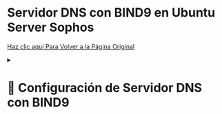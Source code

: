 # Servidor DNS con BIND9 en Ubuntu Server Sophos

<a href="https://github.com/ImDeathWis/Proyecto-pagina-emulacion./blob/main/README.md" target="_blank">Haz clic aquí Para Volver a la Página Original</a>

<details><summary><h1><strong>📄 Configuración de Servidor DNS con BIND9</strong></h1></summary>

<h2>⚠️ Nota Importante:</h2>
<ul>
  <li>El servidor <strong>DHCP del Sophos</strong> no está asignando direcciones IP estáticas, por lo que se recomienda configurarlas manualmente en cada dispositivo o usar una reserva de IP en el DHCP para los dispositivos que requieran una IP fija.</li>
  <li>El <strong>nombre de dominio</strong> configurado para la red local es <code>retrogold.local</code>.</li>
</ul>

<h2>🔍 Introducción</h2>
<p>Este documento describe la configuración y solución de problemas del servidor DNS en la máquina con IP <code>192.168.6.10</code>, utilizando BIND9 en un entorno de red con el dominio <code>retrogold.local</code>. BIND9 se utiliza para resolver tanto nombres de dominio directos como inversos en la red local.</p>

<h2>💻 Instalación de BIND9</h2>
<p>Para instalar BIND9 en la máquina, ejecute el siguiente comando en la terminal:</p>
<pre><code>sudo apt update && sudo apt install bind9 -y</code></pre>

<h2>⚙️ Configuración de Zonas DNS</h2>

<h3>3.1. 📝 Archivo de configuración principal <code>/etc/bind/named.conf.local</code></h3>
<p>Este archivo define las zonas directa e inversa para el servidor DNS. Añadir las siguientes líneas:</p>
<pre><code>sudo nano /etc/bind/named.conf.local</code></pre>
Contenido:
<pre><code>
zone "retrogold.local" {
    type master;
    file "/etc/bind/zonas/db.retrogold.local";
};

zone "6.168.192.in-addr.arpa" {
    type master;
    file "/etc/bind/zonas/db.6.168.192";
};
</code></pre>

<h3>3.2. 🗂️ Creación del directorio para las zonas y asignación de permisos</h3>
<pre><code>sudo mkdir -p /etc/bind/zonas</code></pre>
<pre><code>sudo chown -R bind:bind /etc/bind/zonas</code></pre>
<pre><code>sudo chmod -R 755 /etc/bind/zonas</code></pre>

<h3>3.3. 🗒️ Configuración de la Zona Directa <code>/etc/bind/zonas/db.retrogold.local</code></h3>
<pre><code>sudo nano /etc/bind/zonas/db.retrogold.local</code></pre>
Contenido:
<pre><code>
$TTL 604800
@   IN  SOA ns1.retrogold.local. admin.retrogold.local. (
    2024032201 ; Serial
    604800     ; Refresh
    86400      ; Retry
    2419200    ; Expire
    604800 )   ; Negative Cache TTL
;
@       IN  NS      ns1.retrogold.local.
ns1     IN  A       192.168.6.10
www     IN  A       192.168.6.20
ftp     IN  A       192.168.6.30
nas     IN  A       192.168.6.40
</code></pre>

<h3>3.4. 🔄 Configuración de la Zona Inversa <code>/etc/bind/zonas/db.6.168.192</code></h3>
<pre><code>sudo nano /etc/bind/zonas/db.6.168.192</code></pre>
Contenido:
<pre><code>
$TTL 604800
@   IN  SOA ns1.retrogold.local. admin.retrogold.local. (
    2024032201 ; Serial
    604800     ; Refresh
    86400      ; Retry
    2419200    ; Expire
    604800 )   ; Negative Cache TTL
;
@       IN  NS      ns1.retrogold.local.
10      IN  PTR     ns1.retrogold.local.
20      IN  PTR     www.retrogold.local.
30      IN  PTR     ftp.retrogold.local.
40      IN  PTR     nas.retrogold.local.
</code></pre>

<h3>3.5. 🔒 Asignación de permisos correctos a los archivos de zona</h3>
<pre><code>sudo chown root:bind /etc/bind/zonas/db.*</code></pre>
<pre><code>sudo chmod 644 /etc/bind/zonas/db.*</code></pre>

<h2>4. 🔧 Configuración del archivo <code>/etc/bind/named.conf.options</code></h2>
<p>Este archivo configura las opciones globales de BIND9. Añadir las siguientes configuraciones para definir las ACLs (listas de control de acceso), permitir consultas desde la red local, habilitar la recursión y configurar los reenvíos a otros servidores DNS.</p>
<pre><code>sudo nano /etc/bind/named.conf.options</code></pre>
Contenido del archivo:
<pre><code>
acl "red_local" {
    192.168.6.0/24;
};

options {
    directory "/var/cache/bind";

    // Habilita la recursión de consultas
    recursion yes;
    allow-query { red_local; };

    // Validación de DNSSEC
    dnssec-validation auto;

    // Definir servidores DNS para reenviar las consultas
    forwarders {
        8.8.8.8;
        8.8.4.4;
    };

    // Especificar la IP del servidor para escuchar las consultas DNS
    listen-on { 192.168.6.10; };

    // Descomentar para habilitar IPv6 (si es necesario)
    // listen-on-v6 { any; };
};
</code></pre>

<h2>5. 🔄 Configuración del Archivo <code>/etc/resolv.conf</code></h2>
<p>Para que el sistema use el DNS local, crea un enlace simbólico hacia el archivo de configuración del sistema:</p>
<pre><code>sudo ln -sf /run/systemd/resolve/resolv.conf /etc/resolv.conf</code></pre>
<p>Verifica el contenido del archivo <code>/etc/resolv.conf</code>:</p>
<pre><code>cat /etc/resolv.conf</code></pre>
El archivo debe contener lo siguiente:
<pre><code>
domain RetroDHCPGold
search RetroDHCPGold
nameserver 192.168.6.10
nameserver 8.8.8.8
</code></pre>

<h2>6. 🔄 Reinicio y Verificación del Servicio</h2>
<p>Una vez realizadas todas las configuraciones, reinicia el servicio de BIND9:</p>
<pre><code>sudo systemctl restart bind9</code></pre>
<pre><code>sudo systemctl status bind9</code></pre>

<h2>7. 🧪 Pruebas de Funcionamiento</h2>

<h3>7.1. 🔎 Prueba con <code>nslookup</code></h3>
<p>Para verificar que el servidor DNS responde correctamente a las consultas, utiliza el comando <code>nslookup</code>:</p>
<pre><code>nslookup ns1.retrogold.local 192.168.6.10</code></pre>

<h3>7.2. 📡 Prueba con <code>dig</code></h3>
<p>Utiliza <code>dig</code> para comprobar la resolución DNS:</p>
<pre><code>dig @192.168.6.10 ns1.retrogold.local</code></pre>

<h3>7.3. 🔄 Prueba de Zona Inversa</h3>
<p>Verifica la zona inversa utilizando <code>dig -x</code>:</p>
<pre><code>dig -x 192.168.6.10 @192.168.6.10</code></pre>

<h2>8. 🛠️ Solución de Problemas</h2>
<ul>
  <li>Verifica el estado de BIND9: <pre><code>sudo systemctl status bind9</code></pre></li>
  <li>Revisa los archivos de zona en busca de errores de sintaxis: <pre><code>sudo named-checkzone retrogold.local /etc/bind/zonas/db.retrogold.local</code></pre><pre><code>sudo named-checkzone 6.168.192.in-addr.arpa /etc/bind/zonas/db.6.168.192</code></pre></li>
  <li>Verifica los logs en caso de errores: <pre><code>sudo journalctl -xe | grep named</code></pre></li>
</ul>

<h2>9. ✅ Conclusión</h2>
<p>Con esta configuración, el servidor DNS local resolverá tanto los nombres de dominio internos (como <code>www.retrogold.local</code>, <code>ftp.retrogold.local</code>, etc.) como las consultas inversas para la red local. Además, se ha configurado para reenviar consultas fuera de la red local a servidores DNS públicos de Google, lo que garantiza una resolución eficiente.</p>

<p>¡Servidor DNS ahora está listo para usarse! 🎉</p>

</details>


